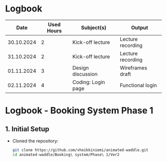 
# Logbook

| Date       | Used Hours | Subject(s)          | Output            |
|------------|------------|---------------------|-------------------|
| 30.10.2024 | 2          | Kick-off lecture    | Lecture recording |
| 31.10.2024 | 2          | Kick-off lecture    | Lecture recording |
| 01.11.2024 | 3          | Design discussion   | Wireframes draft  |
| 02.11.2024 | 4          | Coding: Login page  | Functional login  |



# Logbook - Booking System Phase 1

## 1. Initial Setup
- Cloned the repository:
  ```bash
  git clone https://github.com/vheikkiniemi/animated-waddle.git
  cd animated-waddle/Booking\ system/Phase\ 1/Ver2
